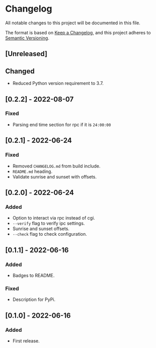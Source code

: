 # Changelog

All notable changes to this project will be documented in this file.

The format is based on [Keep a Changelog](https://keepachangelog.com/en/1.0.0/),
and this project adheres to [Semantic Versioning](https://semver.org/spec/v2.0.0.html).

## [Unreleased]

## Changed

- Reduced Python version requirement to 3.7.

## [0.2.2] - 2022-08-07

### Fixed

- Parsing end time section for rpc if it is `24:00:00`

## [0.2.1] - 2022-06-24

### Fixed

- Removed `CHANGELOG.md` from build include.
- `README.md` heading.
- Validate sunrise and sunset with offsets.

## [0.2.0] - 2022-06-24

### Added

- Option to interact via rpc instead of cgi.
- `--verify` flag to verify ipc settings.
- Sunrise and sunset offsets.
- `--check` flag to check configuration.

## [0.1.1] - 2022-06-16

### Added

- Badges to README.

### Fixed

- Description for PyPi.

## [0.1.0] - 2022-06-16

### Added

- First release.

